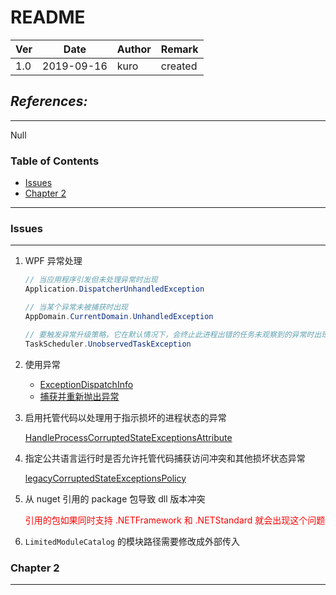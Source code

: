 # README

|Ver|Date|Author|Remark
|:-|:-:|:-|:-
|1.0|2019-09-16|kuro|created

## *References:*

---

Null

### Table of Contents

* [Issues](#Issues)
* [Chapter 2](#Chapter-2)

---

### Issues

---

1. WPF 异常处理

    ```csharp
    // 当应用程序引发但未处理异常时出现
    Application.DispatcherUnhandledException

    // 当某个异常未被捕获时出现
    AppDomain.CurrentDomain.UnhandledException

    // 要触发异常升级策略，它在默认情况下，会终止此进程出错的任务未观察到的异常时出现
    TaskScheduler.UnobservedTaskException
    ```

1. 使用异常

    * [ExceptionDispatchInfo](https://docs.microsoft.com/zh-cn/dotnet/api/system.runtime.exceptionservices.exceptiondispatchinfo?view=netframework-4.8)
    * [捕获并重新抛出异常](https://blog.walterlv.com/post/exceptiondispatchinfo-capture-throw.html)

1. 启用托管代码以处理用于指示损坏的进程状态的异常

    [HandleProcessCorruptedStateExceptionsAttribute](https://docs.microsoft.com/zh-cn/dotnet/api/system.runtime.exceptionservices.handleprocesscorruptedstateexceptionsattribute?view=netframework-4.8)

1. 指定公共语言运行时是否允许托管代码捕获访问冲突和其他损坏状态异常

    [legacyCorruptedStateExceptionsPolicy](https://docs.microsoft.com/zh-cn/dotnet/framework/configure-apps/file-schema/runtime/legacycorruptedstateexceptionspolicy-element?view=netframework-4.8)

1. 从 nuget 引用的 package 包导致 dll 版本冲突

    <span style="color:red">引用的包如果同时支持 .NETFramework 和 .NETStandard 就会出现这个问题</span>

1. ```LimitedModuleCatalog``` 的模块路径需要修改成外部传入

### Chapter 2

---
